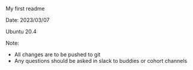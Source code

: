 My first readme

Date: 2023/03/07

Ubuntu 20.4

Note:
- All changes are to be pushed to git
- Any questions should be asked in slack to buddies or cohort channels
